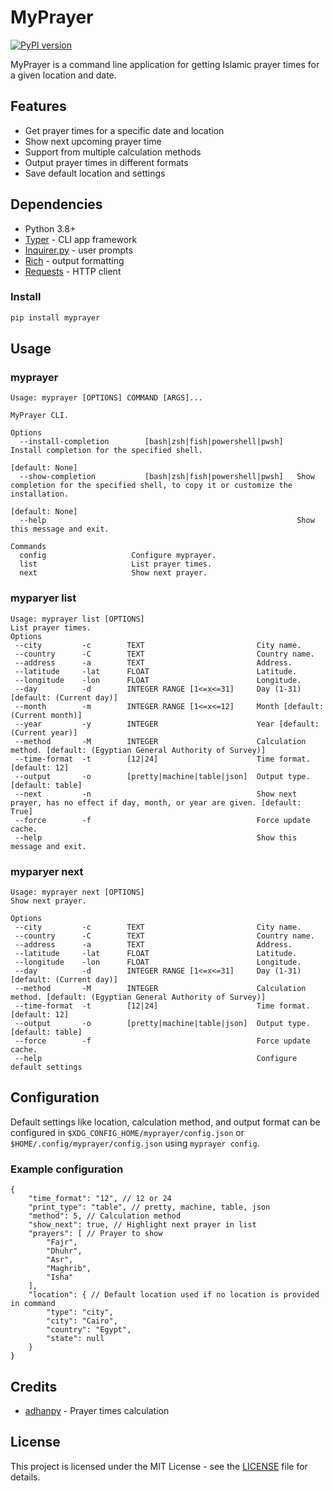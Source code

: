 # MyPrayer

[![PyPI version](https://badge.fury.io/py/myprayer.svg)](https://badge.fury.io/py/myprayer)

MyPrayer is a command line application for getting Islamic prayer times for a given location and date.

## Features

- Get prayer times for a specific date and location
- Show next upcoming prayer time
- Support from multiple calculation methods
- Output prayer times in different formats
- Save default location and settings

## Dependencies

- Python 3.8+
- [Typer](https://github.com/tiangolo/typer) - CLI app framework
- [Inquirer.py](https://github.com/magmax/python-inquirer) - user prompts
- [Rich](https://github.com/willmcgugan/rich) - output formatting
- [Requests](https://docs.python-requests.org/en/latest/) - HTTP client

### Install

```bash
pip install myprayer
```


## Usage

### myprayer

```
Usage: myprayer [OPTIONS] COMMAND [ARGS]...                                                 

MyPrayer CLI.                                                                               

Options 
  --install-completion        [bash|zsh|fish|powershell|pwsh]   Install completion for the specified shell.              
                                                                [default: None]               
  --show-completion           [bash|zsh|fish|powershell|pwsh]   Show completion for the specified shell, to copy it or customize the installation.   
                                                                [default: None]               
  --help                                                        Show this message and exit.    

Commands
  config                   Configure myprayer.                                              
  list                     List prayer times.                                               
  next                     Show next prayer.  
```

### myparyer list

```
Usage: myprayer list [OPTIONS]                                                                                                                                                                 
List prayer times.                                                                                                                                                                             
Options 
 --city         -c        TEXT                         City name.                            
 --country      -C        TEXT                         Country name.                              
 --address      -a        TEXT                         Address.                               
 --latitude     -lat      FLOAT                        Latitude.                               
 --longitude    -lon      FLOAT                        Longitude. 
 --day          -d        INTEGER RANGE [1<=x<=31]     Day (1-31) [default: (Current day)]            
 --month        -m        INTEGER RANGE [1<=x<=12]     Month [default: (Current month)]                       
 --year         -y        INTEGER                      Year [default: (Current year)]                          
 --method       -M        INTEGER                      Calculation method. [default: (Egyptian General Authority of Survey)]         
 --time-format  -t        [12|24]                      Time format. [default: 12]       
 --output       -o        [pretty|machine|table|json]  Output type. [default: table]            
 --next         -n                                     Show next prayer, has no effect if day, month, or year are given. [default: True]         
 --force        -f                                     Force update cache.       
 --help                                                Show this message and exit.  
```

### myparyer next

```
Usage: myprayer next [OPTIONS]                                                                                                                                                                 
Show next prayer. 

Options 
 --city         -c        TEXT                         City name.                            
 --country      -C        TEXT                         Country name.                              
 --address      -a        TEXT                         Address.                               
 --latitude     -lat      FLOAT                        Latitude.                               
 --longitude    -lon      FLOAT                        Longitude. 
 --day          -d        INTEGER RANGE [1<=x<=31]     Day (1-31) [default: (Current day)]            
 --method       -M        INTEGER                      Calculation method. [default: (Egyptian General Authority of Survey)]         
 --time-format  -t        [12|24]                      Time format. [default: 12]       
 --output       -o        [pretty|machine|table|json]  Output type. [default: table]            
 --force        -f                                     Force update cache.       
 --help                                                Configure default settings
```


## Configuration

Default settings like location, calculation method, and output format can be configured in `$XDG_CONFIG_HOME/myprayer/config.json` or `$HOME/.config/myprayer/config.json` using `myprayer config`.

### Example configuration

```jsonc
{
    "time_format": "12", // 12 or 24
    "print_type": "table", // pretty, machine, table, json
    "method": 5, // Calculation method
    "show_next": true, // Highlight next prayer in list
    "prayers": [ // Prayer to show
        "Fajr",
        "Dhuhr",
        "Asr",
        "Maghrib",
        "Isha"
    ],
    "location": { // Default location used if no location is provided in command
        "type": "city",
        "city": "Cairo",
        "country": "Egypt",
        "state": null
    }
}
```


## Credits
- [adhanpy](https://pypi.org/project/adhanpy/) - Prayer times calculation


## License

This project is licensed under the MIT License - see the [LICENSE](LICENSE) file for details.
